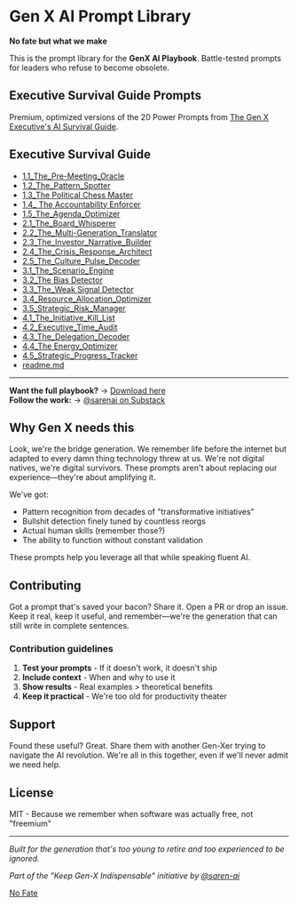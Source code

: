 # Gen X AI Prompt Library

**No fate but what we make**

This is the prompt library for the **GenX AI Playbook**. Battle-tested prompts for leaders who refuse to become obsolete.

## Executive Survival Guide Prompts

Premium, optimized versions of the 20 Power Prompts from [The Gen X Executive's AI Survival Guide](link-to-stan-store-when-live).

## Executive Survival Guide

- [1.1_The_Pre-Meeting_Oracle](https://github.com/saren-ai/genx-ai-prompts/blob/main/executive-survival-guide/1.1_The_Pre-Meeting_Oracle)
- [1.2_The_Pattern_Spotter](https://github.com/saren-ai/genx-ai-prompts/blob/main/executive-survival-guide/1.2_The_Pattern_Spotter)
- [1.3_The Political Chess Master](https://github.com/saren-ai/genx-ai-prompts/blob/main/executive-survival-guide/1.3_The_Political_Chess_Master)
- [1.4_ The Accountability Enforcer](https://github.com/saren-ai/genx-ai-prompts/blob/main/executive-survival-guide/1.4_The_Accountability_Enforcer)
- [1.5_The_Agenda_Optimizer](https://github.com/saren-ai/genx-ai-prompts/blob/main/executive-survival-guide/1.5_The_Agenda_Optimizer)
- [2.1_The_Board_Whisperer](https://github.com/saren-ai/genx-ai-prompts/blob/main/executive-survival-guide/2.1_The_Board_Whisperer)
- [2.2_The_Multi-Generation_Translator](https://github.com/saren-ai/genx-ai-prompts/blob/main/executive-survival-guide/2.2_The_Multi-Generation_Translator)
- [2.3_The_Investor_Narrative_Builder](https://github.com/saren-ai/genx-ai-prompts/blob/main/executive-survival-guide/2.3_The_Investor_Narrative_Builder)
- [2.4_The_Crisis_Response_Architect](https://github.com/saren-ai/genx-ai-prompts/blob/main/executive-survival-guide/2.4_The_Crisis_Response_Architect)
- [2.5_The_Culture_Pulse_Decoder](https://github.com/saren-ai/genx-ai-prompts/blob/main/executive-survival-guide/2.5_The_Culture_Pulse_Decoder)
- [3.1_The_Scenario_Engine](https://github.com/saren-ai/genx-ai-prompts/blob/main/executive-survival-guide/3.1_The_Scenario_Engine)
- [3.2_The Bias Detector](https://github.com/saren-ai/genx-ai-prompts/blob/main/executive-survival-guide/3.2_The_Bias_Detector)
- [3.3_The_Weak Signal Detector](https://github.com/saren-ai/genx-ai-prompts/blob/main/executive-survival-guide/3.3_The_Weak_Signal_Detector)
- [3.4_Resource_Allocation_Optimizer](https://github.com/saren-ai/genx-ai-prompts/blob/main/executive-survival-guide/3.4_Resource_Allocation_Optimizer)
- [3.5_Strategic_Risk_Manager](https://github.com/saren-ai/genx-ai-prompts/blob/main/executive-survival-guide/3.5_Strategic_Risk_Manager)
- [4.1_The_Initiative_Kill_List](https://github.com/saren-ai/genx-ai-prompts/blob/main/executive-survival-guide/4.1_The_Initiative_Kill_List)
- [4.2_Executive_Time_Audit](https://github.com/saren-ai/genx-ai-prompts/blob/main/executive-survival-guide/4.2_Executive_Time_Audit)
- [4.3_The_Delegation_Decoder](https://github.com/saren-ai/genx-ai-prompts/blob/main/executive-survival-guide/4.3_The_Delegation_Decoder)
- [4.4_The Energy_Optimizer](https://github.com/saren-ai/genx-ai-prompts/blob/main/executive-survival-guide/4.4_The_Energy_Optimizer)
- [4.5_Strategic_Progress_Tracker](https://github.com/saren-ai/genx-ai-prompts/blob/main/executive-survival-guide/4.5_Strategic_Progress_Tracker)
- [readme.md](https://github.com/saren-ai/genx-ai-prompts/blob/main/executive-survival-guide/readme.md)


---

**Want the full playbook?** → [Download here](link-to-stan-store)  
**Follow the work:** → [@sarenai on Substack](https://sarenai.substack.com)


## Why Gen X needs this

Look, we're the bridge generation. We remember life before the internet but adapted to every damn thing technology threw at us. We're not digital natives, we're digital survivors. These prompts aren't about replacing our experience—they're about amplifying it.

We've got:
* Pattern recognition from decades of "transformative initiatives"
* Bullshit detection finely tuned by countless reorgs
* Actual human skills (remember those?)
* The ability to function without constant validation

These prompts help you leverage all that while speaking fluent AI.

## Contributing

Got a prompt that's saved your bacon? Share it. Open a PR or drop an issue. Keep it real, keep it useful, and remember—we're the generation that can still write in complete sentences.

### Contribution guidelines
1. **Test your prompts** - If it doesn't work, it doesn't ship
2. **Include context** - When and why to use it
3. **Show results** - Real examples > theoretical benefits
4. **Keep it practical** - We're too old for productivity theater

## Support

Found these useful? Great. Share them with another Gen-Xer trying to navigate the AI revolution. We're all in this together, even if we'll never admit we need help.

## License

MIT - Because we remember when software was actually free, not "freemium"

---

*Built for the generation that's too young to retire and too experienced to be ignored.*

*Part of the "Keep Gen-X Indispensable" initiative by [@saren-ai](https://github.com/saren-ai)*

[No Fate](https://terminator.fandom.com/wiki/No_Fate_(quote))
